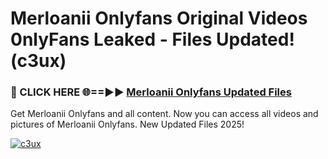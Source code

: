 # Merloanii Onlyfans Original Videos 0nlyFans Leaked - Files Updated! (c3ux)

<h3>🔴 CLICK HERE 🌐==►► <a href="https://tinyurl.com/ehrbuxhb" rel="nofollow">Merloanii Onlyfans Updated Files</a></h3>

Get Merloanii Onlyfans and all content. Now you can access all videos and pictures of Merloanii Onlyfans. New Updated Files 2025!

[![c3ux](https://i.imgur.com/lVYEuWS.gif)](https://tinyurl.com/ehrbuxhb)
